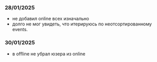 ### 28/01/2025
- не добавил online всех изначально
- долго не мог увидеть, что итерируюсь по неотсортированному events. 

### 30/01/2025
- в offline не убрал юзера из online